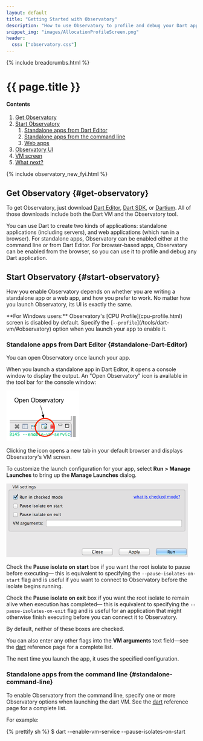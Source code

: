 ```yaml
---
layout: default
title: "Getting Started with Observatory"
description: "How to use Observatory to profile and debug your Dart application."
snippet_img: "images/AllocationProfileScreen.png"
header:
  css: ["observatory.css"]
---
```


{% include breadcrumbs.html %}

# {{ page.title }}

<h4>Contents</h4>
<ol class="toc">
  <li> <a href="#get-observatory">Get Observatory</a> </li>
  <li> <a href="#start-observatory">Start Observatory</a>
  <ol class="toc">
    <li> <a href="#standalone-Dart-Editor">Standalone apps from Dart Editor</a> </li>
    <li> <a href="#standalone-command-line">Standalone apps from the command line</a> </li>
    <li> <a href="#web-launch">Web apps</a> </li>
  </ol> </li>
  <li> <a href="#observatory-ui">Observatory UI</a> </li>
  <li> <a href="#vm-screen">VM screen</a> </li>
  <li> <a href="#what-next">What next?</a> </li>
</ol>

{% include observatory_new_fyi.html %}

## Get Observatory {#get-observatory}

To get Observatory, just download 
[Dart Editor](/tools/download.html#whole_enchilada),
[Dart SDK](/tools/download.html#a_la_carte),
or [Dartium](/tools/download.html#a_la_carte). All of those
downloads include both the Dart VM and the Observatory tool.

You can use Dart to create two kinds of applications: standalone
applications (including servers), and web applications
(which run in a browser).
For standalone apps, Observatory can be enabled either at the command
line or from Dart Editor. For browser-based apps, Observatory
can be enabled from the browser,
so you can use it to profile and debug any Dart application.

## Start Observatory {#start-observatory}

How you enable Observatory depends on whether you are writing a
standalone app or a web app, and how you prefer to work.
No matter how you launch Observatory, its UI is exactly the same.

<aside class="alert alert-info" markdown="1">
**For Windows users:** Observatory's [CPU Profile](cpu-profile.html)
screen is disabled by default.  Specify the
[<code>--profile</code>](/tools/dart-vm/#observatory) option when
you launch your app to enable it.
</aside>

### Standalone apps from Dart Editor {#standalone-Dart-Editor}

You can open Observatory once launch your app.

When you launch a standalone app in Dart Editor, it opens a console
window to display the output.  An "Open Observatory" icon is available
in the tool bar for the console window:

<img src="images/OpenObservatoryButton.png" alt="The Observatory navigation bar">

Clicking the icon opens a new tab in your default browser and displays
Observatory's VM screen.

To customize the launch configuration for your app, select
**Run > Manage Launches** to bring up the **Manage Launches** dialog.

<img src="images/DartEditorEnable.png" alt="The managed launches dialog in Dart Editor">

Check the **Pause isolate on start** box if you want the root isolate
to pause before executing&mdash; this is equivalent to specifying the
`--pause-isolates-on-start` flag and is useful if you want to connect
to Observatory before the isolate begins running.

Check the **Pause isolate on exit** box if you want the root isolate
to remain alive when execution has completed&mdash; this is
equivalent to specifying the `--pause-isolates-on-exit` flag and
is useful for an application that might otherwise finish executing
before you can connect it to Observatory.

By default, neither of these boxes are checked.

You can also enter any other flags into the **VM arguments** text
field&mdash;see the [dart](/tools/dart-vm/#observatory) reference page
for a complete list.

The next time you launch the app, it uses the specified configuration.

### Standalone apps from the command line {#standalone-command-line}

To enable Observatory from the command line, specify one or more 
Observatory options when launching the dart VM. See the
[dart](/tools/dart-vm/#observatory) reference page for a complete list.

For example:

{% prettify sh %}
$ dart --enable-vm-service --pause-isolates-on-start <script>.dart
{% endprettify %}

Open a browser to `localhost:8181` to see the Observatory UI.

### Web apps {#web-launch}

Launch your app in Dartium. 

Bring up the **Tools > Developer Tools** menu item and select the
**Observatory** tab.

## Observatory UI {#observatory-ui}

Observatory uses a browser-based UI&mdash;the UI is the same no
matter how it is launched.

A solid blue bar appears at the top of most screens. The word
**Observatory** is on the left and a **Refresh** button is on the right.
You can resample the information in any screens, at any time,
using the Refresh button. (Some screens in Observatory
provide additional buttons next to the Refresh button.)

<img src="images/ObservatoryBar.png" alt="The Observatory navigation bar">

A breadcrumb trail, inside the blue bar, shows where you are in the 
Observatory UI.  You can click items in the breadcrumb trail to
navigate to other parts of the UI.

If you hover over the items in the breadcrumb bar, drop-down menus
provide additional functionality for each screens. As shown in the
following screenshot, hovering over **root** brings up a menu that includes
_stack trace_, _cpu profile_, and _heap map_.

<img src="images/ObservatoryBreadCrumb.png" alt="A sample Observatory breadcrumb trail">

You can return to the [VM screen](screens.html#vm-screen) at any time by
clicking **Observatory** in the breadcrumb bar.

The next section describes the VM screen, Observatory's landing page.
For a comprehensive list of all screens,
see [Screens in Observatory](screens.html).

## VM screen {#vm-screen}

When you first connect to Observatory, it opens the VM screen,
which reflects information available at the moment the app was sampled.
For example:

<img src="images/ObservatoryVM.png" alt="A sample VM screen for Observatory">

To update the information, click the **Refresh** button in the upper
right corner.

The displayed information includes:

version
: When the VM was built and for which architecture.

uptime
: How long the VM has been running.

type checks enabled
: True if the VM is checking for type errors.

asserts enabled
: True if assertion statements are evaluated by the VM.

Below the VM information is a list of isolates.
Every app has an initial isolate named _root_.

<img src="images/VM-IsolateList.png" alt="List of isolates on the VM screen">

For each isolate, a pie chart shows the breakdown of the activities of the
VM. For more information on the meaning of these activities,
see [User and VM Tags](tags.html).

A list of links take you to various Observatory screens. For more
information, see [Screens in Observatory](screens.html).

Clicking the isolate's name (for example, "root") brings up an isolate screen,
with detailed information about that isolate. 
For more information, see [Isolate](isolate.html).

## What next? {#what-next}

Where you should go next depends on what questions you'd like to answer.

Unfamiliar with the terminology?
: [Glossary of VM Terms](glossary.html)

Want to find screens and features in the UI?
: [Screens in Observatory](screens.html)

Want to see where your app is spending its time?
: [CPU Profile](cpu-profile.html)

And dive into "power" profiling?
: [User and VM Tags](tags.html)

Curious about memory allocation?
: [Allocation Profile](allocation-profile.html)<br>

And possible memory fragmentation?
: [Heap Map](heap-map.html)

Want to query (or modify) Dart code?
: [Evaluating Expressions](evaluate.html)

Want to see if your code has executed?
: [Code Coverage](code-coverage.html)

Want a stack trace?
: [Stack Trace](stack-trace.html)

Want to know the state of the root isolate or another isolate?
: [Isolate](isolate.html)
